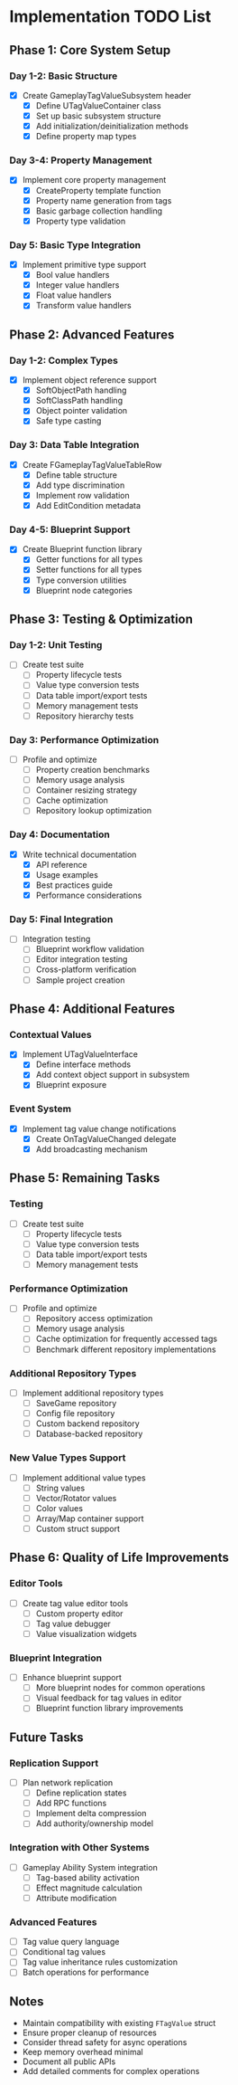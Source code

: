 # Implementation TODO List

## Phase 1: Core System Setup 

### Day 1-2: Basic Structure 
- [x] Create GameplayTagValueSubsystem header
  - [x] Define UTagValueContainer class
  - [x] Set up basic subsystem structure
  - [x] Add initialization/deinitialization methods
  - [x] Define property map types

### Day 3-4: Property Management 
- [x] Implement core property management
  - [x] CreateProperty template function
  - [x] Property name generation from tags
  - [x] Basic garbage collection handling
  - [x] Property type validation

### Day 5: Basic Type Integration 
- [x] Implement primitive type support
  - [x] Bool value handlers
  - [x] Integer value handlers
  - [x] Float value handlers
  - [x] Transform value handlers

## Phase 2: Advanced Features 

### Day 1-2: Complex Types 
- [x] Implement object reference support
  - [x] SoftObjectPath handling
  - [x] SoftClassPath handling
  - [x] Object pointer validation
  - [x] Safe type casting

### Day 3: Data Table Integration 
- [x] Create FGameplayTagValueTableRow
  - [x] Define table structure
  - [x] Add type discrimination
  - [x] Implement row validation
  - [x] Add EditCondition metadata

### Day 4-5: Blueprint Support 
- [x] Create Blueprint function library
  - [x] Getter functions for all types
  - [x] Setter functions for all types
  - [x] Type conversion utilities
  - [x] Blueprint node categories

## Phase 3: Testing & Optimization 

### Day 1-2: Unit Testing 
- [ ] Create test suite
  - [ ] Property lifecycle tests
  - [ ] Value type conversion tests
  - [ ] Data table import/export tests
  - [ ] Memory management tests
  - [ ] Repository hierarchy tests

### Day 3: Performance Optimization 
- [ ] Profile and optimize
  - [ ] Property creation benchmarks
  - [ ] Memory usage analysis
  - [ ] Container resizing strategy
  - [ ] Cache optimization
  - [ ] Repository lookup optimization

### Day 4: Documentation 
- [x] Write technical documentation
  - [x] API reference
  - [x] Usage examples
  - [x] Best practices guide
  - [x] Performance considerations

### Day 5: Final Integration 
- [ ] Integration testing
  - [ ] Blueprint workflow validation
  - [ ] Editor integration testing
  - [ ] Cross-platform verification
  - [ ] Sample project creation

## Phase 4: Additional Features

### Contextual Values 
- [x] Implement UTagValueInterface
  - [x] Define interface methods
  - [x] Add context object support in subsystem
  - [x] Blueprint exposure

### Event System 
- [x] Implement tag value change notifications
  - [x] Create OnTagValueChanged delegate
  - [x] Add broadcasting mechanism

## Phase 5: Remaining Tasks

### Testing
- [ ] Create test suite
  - [ ] Property lifecycle tests
  - [ ] Value type conversion tests
  - [ ] Data table import/export tests
  - [ ] Memory management tests

### Performance Optimization
- [ ] Profile and optimize
  - [ ] Repository access optimization
  - [ ] Memory usage analysis
  - [ ] Cache optimization for frequently accessed tags
  - [ ] Benchmark different repository implementations

### Additional Repository Types
- [ ] Implement additional repository types
  - [ ] SaveGame repository
  - [ ] Config file repository
  - [ ] Custom backend repository
  - [ ] Database-backed repository

### New Value Types Support
- [ ] Implement additional value types
  - [ ] String values
  - [ ] Vector/Rotator values
  - [ ] Color values
  - [ ] Array/Map container support
  - [ ] Custom struct support

## Phase 6: Quality of Life Improvements

### Editor Tools
- [ ] Create tag value editor tools
  - [ ] Custom property editor
  - [ ] Tag value debugger
  - [ ] Value visualization widgets

### Blueprint Integration
- [ ] Enhance blueprint support
  - [ ] More blueprint nodes for common operations
  - [ ] Visual feedback for tag values in editor
  - [ ] Blueprint function library improvements

## Future Tasks

### Replication Support
- [ ] Plan network replication
  - [ ] Define replication states
  - [ ] Add RPC functions
  - [ ] Implement delta compression
  - [ ] Add authority/ownership model

### Integration with Other Systems
- [ ] Gameplay Ability System integration
  - [ ] Tag-based ability activation
  - [ ] Effect magnitude calculation
  - [ ] Attribute modification

### Advanced Features
- [ ] Tag value query language
- [ ] Conditional tag values
- [ ] Tag value inheritance rules customization
- [ ] Batch operations for performance

## Notes
- Maintain compatibility with existing `FTagValue` struct
- Ensure proper cleanup of resources
- Consider thread safety for async operations
- Keep memory overhead minimal
- Document all public APIs
- Add detailed comments for complex operations
